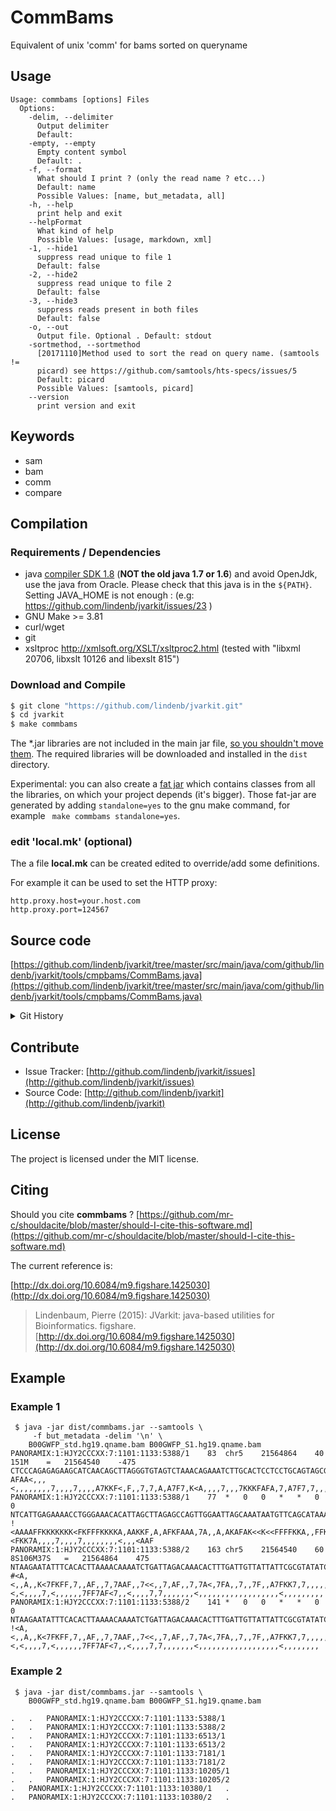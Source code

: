 # CommBams

Equivalent of unix 'comm' for bams sorted on queryname


## Usage

```
Usage: commbams [options] Files
  Options:
    -delim, --delimiter
      Output delimiter
      Default: 	
    -empty, --empty
      Empty content symbol
      Default: .
    -f, --format
      What should I print ? (only the read name ? etc...)
      Default: name
      Possible Values: [name, but_metadata, all]
    -h, --help
      print help and exit
    --helpFormat
      What kind of help
      Possible Values: [usage, markdown, xml]
    -1, --hide1
      suppress read unique to file 1
      Default: false
    -2, --hide2
      suppress read unique to file 2
      Default: false
    -3, --hide3
      suppress reads present in both files
      Default: false
    -o, --out
      Output file. Optional . Default: stdout
    -sortmethod, --sortmethod
      [20171110]Method used to sort the read on query name. (samtools != 
      picard) see https://github.com/samtools/hts-specs/issues/5
      Default: picard
      Possible Values: [samtools, picard]
    --version
      print version and exit

```


## Keywords

 * sam
 * bam
 * comm
 * compare


## Compilation

### Requirements / Dependencies

* java [compiler SDK 1.8](http://www.oracle.com/technetwork/java/index.html) (**NOT the old java 1.7 or 1.6**) and avoid OpenJdk, use the java from Oracle. Please check that this java is in the `${PATH}`. Setting JAVA_HOME is not enough : (e.g: https://github.com/lindenb/jvarkit/issues/23 )
* GNU Make >= 3.81
* curl/wget
* git
* xsltproc http://xmlsoft.org/XSLT/xsltproc2.html (tested with "libxml 20706, libxslt 10126 and libexslt 815")


### Download and Compile

```bash
$ git clone "https://github.com/lindenb/jvarkit.git"
$ cd jvarkit
$ make commbams
```

The *.jar libraries are not included in the main jar file, [so you shouldn't move them](https://github.com/lindenb/jvarkit/issues/15#issuecomment-140099011 ).
The required libraries will be downloaded and installed in the `dist` directory.

Experimental: you can also create a [fat jar](https://stackoverflow.com/questions/19150811/) which contains classes from all the libraries, on which your project depends (it's bigger). Those fat-jar are generated by adding `standalone=yes` to the gnu make command, for example ` make commbams standalone=yes`.

### edit 'local.mk' (optional)

The a file **local.mk** can be created edited to override/add some definitions.

For example it can be used to set the HTTP proxy:

```
http.proxy.host=your.host.com
http.proxy.port=124567
```
## Source code 

[https://github.com/lindenb/jvarkit/tree/master/src/main/java/com/github/lindenb/jvarkit/tools/cmpbams/CommBams.java](https://github.com/lindenb/jvarkit/tree/master/src/main/java/com/github/lindenb/jvarkit/tools/cmpbams/CommBams.java)


<details>
<summary>Git History</summary>

```
Wed May 24 17:27:28 2017 +0200 ; lowres bam2raster & fix doc ; https://github.com/lindenb/jvarkit/commit/6edcfd661827927b541e7267195c762e916482a0
Wed May 10 15:18:14 2017 +0200 ; bam2raster ; https://github.com/lindenb/jvarkit/commit/4f59fa50eb3be1389338e45302515fb4efd49eb5
Fri Apr 21 18:16:07 2017 +0200 ; scan sv ; https://github.com/lindenb/jvarkit/commit/49b99018811ea6a624e3df556627ebdbf3f16eab
Thu Apr 20 19:53:01 2017 +0200 ; comm bams ; https://github.com/lindenb/jvarkit/commit/5d4089bc118077a4714e24f5dde5c56333ba65b2
```

</details>

## Contribute

- Issue Tracker: [http://github.com/lindenb/jvarkit/issues](http://github.com/lindenb/jvarkit/issues)
- Source Code: [http://github.com/lindenb/jvarkit](http://github.com/lindenb/jvarkit)

## License

The project is licensed under the MIT license.

## Citing

Should you cite **commbams** ? [https://github.com/mr-c/shouldacite/blob/master/should-I-cite-this-software.md](https://github.com/mr-c/shouldacite/blob/master/should-I-cite-this-software.md)

The current reference is:

[http://dx.doi.org/10.6084/m9.figshare.1425030](http://dx.doi.org/10.6084/m9.figshare.1425030)

> Lindenbaum, Pierre (2015): JVarkit: java-based utilities for Bioinformatics. figshare.
> [http://dx.doi.org/10.6084/m9.figshare.1425030](http://dx.doi.org/10.6084/m9.figshare.1425030)

 
## Example

### Example 1 

``` 
 $ java -jar dist/commbams.jar --samtools \
 	 -f but_metadata -delim '\n' \
 	B00GWFP_std.hg19.qname.bam B00GWFP_S1.hg19.qname.bam
PANORAMIX:1:HJY2CCCXX:7:1101:1133:5388/1	83	chr5	21564864	40	151M	=	21564540	-475	CTCCCAGAGAGAAGCATCAACAGCTTAGGGTGTAGTCTAAACAGAAATCTTGCACTCCTCCTGCAGTAGCGTCTCTATTTTTTATGCTGAACATTATTTGCTAATTCCAACTGGCTCTAAGCTAATGTGTTTCCCAGGTTTTCTCAATGAN	AFAA<,,,<,,,,,,,,7,,,,7,,,,A7KKF<,F,,7,7,A,A7F7,K<A,,,,7,,,7KKKFAFA,7,A7F7,7,,,KFF,,AKKFFFF<<K<<KAFAKA,A,,A7,AAAFKFA,A,FKKAA,AKKKKFFFKF<KKKKKKKFFAAAA<#
PANORAMIX:1:HJY2CCCXX:7:1101:1133:5388/1	77	*	0	0	*	*	0	0	NTCATTGAGAAAACCTGGGAAACACATTAGCTTAGAGCCAGTTGGAATTAGCAAATAATGTTCAGCATAAAAAATAGAGACGCTACTGCAGGAGGAGTGCAAGATTTCTGTTTAGACTACACCCTAAGCTGTTGATGCTTCTCTCTGGGA	!<AAAAFFKKKKKKK<FKFFFKKKKA,AAKKF,A,AFKFAAA,7A,,A,AKAFAK<<K<<FFFFKKA,,FFK,,,7,7F7A,7,AFAFKKK7,,,7,,,,A<K,7F7A,A,7,7,,F,<FKK7A,,,,7,,,,7,,,,,,,,<,,,<AAF
PANORAMIX:1:HJY2CCCXX:7:1101:1133:5388/2	163	chr5	21564540	60	8S106M37S	=	21564864	475	NTAAGAATATTTCACACTTAAAACAAAATCTGATTAGACAAACACTTTGATTGTTATTATTCGCGTATATCATCTACCAGAAGCAAATAGACATCTACTACATCTTTCAAGAAAGTTTACCTATCAATATTACTCAACTGGACCCAATAAT	#<A,<,,A,,K<7FKFF,7,,AF,,7,7AAF,,7<<,,7,AF,,7,7A<,7FA,,7,,7F,,A7FKK7,7,,,,,7,,,,,<,<,,,,7,<,,,,,,7FF7AF<7,,<,,,,7,7,,,,,,,<,,,,,,,,,,,,,,,,,,<,,,,,,,,,
PANORAMIX:1:HJY2CCCXX:7:1101:1133:5388/2	141	*	0	0	*	*	0	0	NTAAGAATATTTCACACTTAAAACAAAATCTGATTAGACAAACACTTTGATTGTTATTATTCGCGTATATCATCTACCAGAAGCAAATAGACATCTACTACATCTTTCAAGAAAGTTTACCTATCAATATTACTCAACTGGACCCAATAA	!<A,<,,A,,K<7FKFF,7,,AF,,7,7AAF,,7<<,,7,AF,,7,7A<,7FA,,7,,7F,,A7FKK7,7,,,,,7,,,,,<,<,,,,7,<,,,,,,7FF7AF<7,,<,,,,7,7,,,,,,,<,,,,,,,,,,,,,,,,,,<,,,,,,,,
```

### Example 2 

```
 $ java -jar dist/commbams.jar --samtools \
 	B00GWFP_std.hg19.qname.bam B00GWFP_S1.hg19.qname.bam

.	.	PANORAMIX:1:HJY2CCCXX:7:1101:1133:5388/1
.	.	PANORAMIX:1:HJY2CCCXX:7:1101:1133:5388/2
.	.	PANORAMIX:1:HJY2CCCXX:7:1101:1133:6513/1
.	.	PANORAMIX:1:HJY2CCCXX:7:1101:1133:6513/2
.	.	PANORAMIX:1:HJY2CCCXX:7:1101:1133:7181/1
.	.	PANORAMIX:1:HJY2CCCXX:7:1101:1133:7181/2
.	.	PANORAMIX:1:HJY2CCCXX:7:1101:1133:10205/1
.	.	PANORAMIX:1:HJY2CCCXX:7:1101:1133:10205/2
.	PANORAMIX:1:HJY2CCCXX:7:1101:1133:10380/1	.
.	PANORAMIX:1:HJY2CCCXX:7:1101:1133:10380/2	.




